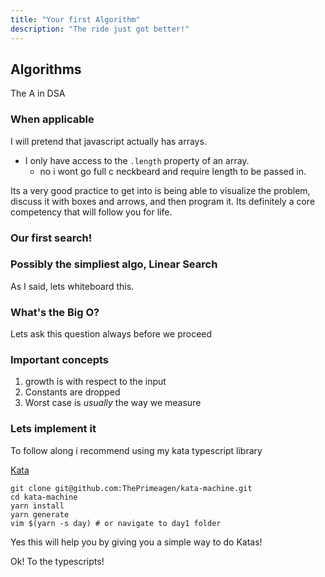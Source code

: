```yaml
---
title: "Your first Algorithm"
description: "The ride just got better!"
---
```


## Algorithms

The A in DSA

### When applicable

I will pretend that javascript actually has arrays.

- I only have access to the `.length` property of an array.
  - no i wont go full c neckbeard and require length to be passed in.

Its a very good practice to get into is being able to visualize the problem,
discuss it with boxes and arrows, and then program it. Its definitely a core
competency that will follow you for life.

### Our first search!

### Possibly the simpliest algo, Linear Search

As I said, lets whiteboard this.

### What's the Big O?

Lets ask this question always before we proceed

### Important concepts

1. growth is with respect to the input
2. Constants are dropped
3. Worst case is _usually_ the way we measure

### Lets implement it

To follow along i recommend using my kata typescript library

[Kata](https://github.com/ThePrimeagen/kata-machine)

```
git clone git@github.com:ThePrimeagen/kata-machine.git
cd kata-machine
yarn install
yarn generate
vim $(yarn -s day) # or navigate to day1 folder
```

Yes this will help you by giving you a simple way to do Katas!

Ok! To the typescripts!
